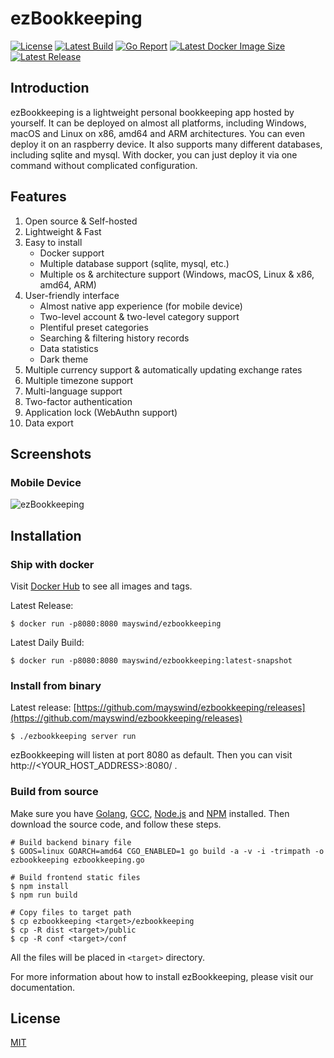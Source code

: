 # ezBookkeeping
[![License](https://img.shields.io/badge/license-MIT-green.svg)](https://github.com/mayswind/ezbookkeeping/blob/master/LICENSE)
[![Latest Build](https://img.shields.io/docker/cloud/build/mayswind/ezbookkeeping.svg?style=flat)](https://hub.docker.com/r/mayswind/ezbookkeeping/builds)
[![Go Report](https://goreportcard.com/badge/github.com/mayswind/ezbookkeeping)](https://goreportcard.com/report/github.com/mayswind/ezbookkeeping)
[![Latest Docker Image Size](https://img.shields.io/docker/image-size/mayswind/ezbookkeeping.svg?style=flat)](https://hub.docker.com/r/mayswind/ezbookkeeping)
[![Latest Release](https://img.shields.io/github/release/mayswind/ezbookkeeping.svg?style=flat)](https://github.com/mayswind/ezbookkeeping/releases)

## Introduction
ezBookkeeping is a lightweight personal bookkeeping app hosted by yourself. It can be deployed on almost all platforms, including Windows, macOS and Linux on x86, amd64 and ARM architectures. You can even deploy it on an raspberry device. It also supports many different databases, including sqlite and mysql. With docker, you can just deploy it via one command without complicated configuration.

## Features
1. Open source & Self-hosted
2. Lightweight & Fast
3. Easy to install
    * Docker support
    * Multiple database support (sqlite, mysql, etc.)
    * Multiple os & architecture support (Windows, macOS, Linux & x86, amd64, ARM)
4. User-friendly interface
    * Almost native app experience (for mobile device)
    * Two-level account & two-level category support
    * Plentiful preset categories
    * Searching & filtering history records
    * Data statistics
    * Dark theme
5. Multiple currency support & automatically updating exchange rates
6. Multiple timezone support
7. Multi-language support
8. Two-factor authentication
9. Application lock (WebAuthn support)
10. Data export

## Screenshots
### Mobile Device
![ezBookkeeping](https://raw.githubusercontent.com/wiki/mayswind/ezbookkeeping/img/en.png)

## Installation
### Ship with docker
Visit [Docker Hub](https://hub.docker.com/r/mayswind/ezbookkeeping) to see all images and tags.

Latest Release:

    $ docker run -p8080:8080 mayswind/ezbookkeeping

Latest Daily Build:

    $ docker run -p8080:8080 mayswind/ezbookkeeping:latest-snapshot

### Install from binary

Latest release: [https://github.com/mayswind/ezbookkeeping/releases](https://github.com/mayswind/ezbookkeeping/releases)

    $ ./ezbookkeeping server run

ezBookkeeping will listen at port 8080 as default. Then you can visit http://<YOUR_HOST_ADDRESS>:8080/ .

### Build from source

Make sure you have [Golang](https://golang.org/), [GCC](http://gcc.gnu.org/), [Node.js](https://nodejs.org/) and [NPM](https://www.npmjs.com/) installed. Then download the source code, and follow these steps.

    # Build backend binary file
    $ GOOS=linux GOARCH=amd64 CGO_ENABLED=1 go build -a -v -i -trimpath -o ezbookkeeping ezbookkeeping.go

    # Build frontend static files
    $ npm install
    $ npm run build

    # Copy files to target path
    $ cp ezbookkeeping <target>/ezbookkeeping
    $ cp -R dist <target>/public
    $ cp -R conf <target>/conf

All the files will be placed in `<target>` directory.

For more information about how to install ezBookkeeping, please visit our documentation.

## License
[MIT](https://github.com/mayswind/ezbookkeeping/blob/master/LICENSE)
